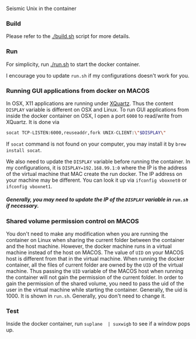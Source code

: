 Seismic Unix in the container

### Build

Please refer to the [./build.sh](./build.sh) script for more details.

### Run 

For simplicity, run [./run.sh](./run.sh) to start the docker container.

I encourage you to update `run.sh` if my configurations doesn't work for you.

### Running GUI applications from docker on MACOS
In OSX, X11 applications are running under [XQuartz](https://www.xquartz.org/). Thus the content `DISPLAY` variable is different on OSX and Linux. To run GUI applications from inside the docker container on OSX, I open a port `6000` to read/write from XQuartz. It is done via

```bash
socat TCP-LISTEN:6000,reuseaddr,fork UNIX-CLIENT:\"$DISPLAY\"
```

If `socat` command is not found on your computer, you may install it by `brew install socat`.

We also need to update the `DISPLAY` variable before running the container. In my configurations, it is `DISPLAY=192.168.99.1:0` where the IP is the address of the virtual machine that MAC create the run docker. The IP address on your machine may be different. You can look it up via `ifconfig vboxnet0` or `ifconfig vboxnet1`.

##### Generally, you may need to update the IP of the `DISPLAY` variable in `run.sh` if necessary.

### Shared volume permission control on MACOS

You don't need to make any modification when you are running the container on Linux when sharing the current folder between the container and the host machine. However, the docker machine runs in a virtual machine instead of the host on MACOS. The value of `UID` on your MACOS host is different from that in the virtual machine. When running the docker container, all the files of current folder are owned by the `UID` of the virtual machine. Thus passing the `UID` variable of the MACOS host when running the container will not gain the permission of the current folder. In order to gain the permission of the shared volume, you need to pass the uid of the user in the virtual machine while starting the container. Generally, the uid is 1000. It is shown in `run.sh`. Generally, you don't need to change it.

### Test
Inside the docker container, run `suplane  | suxwigb` to see if a window pops up.
